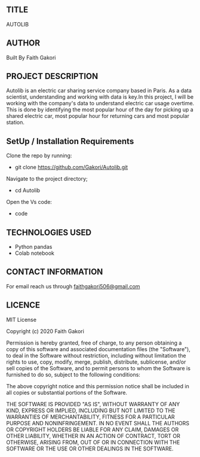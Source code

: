 ##  TITLE
 AUTOLIB

## AUTHOR
 Built By Faith Gakori

## PROJECT DESCRIPTION
 Autolib is an electric car sharing service company based in Paris. As a data scientist, understanding and working with data is key.In this project, I will be working with the company's data to understand electric car usage overtime. This is done by identifying the most popular hour of the  day for picking up a shared electric car, most popular hour for returning cars and most popular station.

## SetUp / Installation Requirements
  Clone the repo by running:
*   git clone https://github.com/Gakori/Autolib.git

 Navigate to the project directory;
*   cd Autolib

 Open the Vs code:
*   code

## TECHNOLOGIES USED
* Python pandas
* Colab notebook

## CONTACT INFORMATION
 For email reach us through faithgakori506@gmail.com

## LICENCE
MIT License

Copyright (c) 2020 Faith Gakori

Permission is hereby granted, free of charge, to any person obtaining a copy of this software and associated documentation files (the "Software"), to deal in the Software without restriction, including without limitation the rights to use, copy, modify, merge, publish, distribute, sublicense, and/or sell copies of the Software, and to permit persons to whom the Software is furnished to do so, subject to the following conditions:

The above copyright notice and this permission notice shall be included in all copies or substantial portions of the Software.

THE SOFTWARE IS PROVIDED "AS IS", WITHOUT WARRANTY OF ANY KIND, EXPRESS OR IMPLIED, INCLUDING BUT NOT LIMITED TO THE WARRANTIES OF MERCHANTABILITY, FITNESS FOR A PARTICULAR PURPOSE AND NONINFRINGEMENT. IN NO EVENT SHALL THE AUTHORS OR COPYRIGHT HOLDERS BE LIABLE FOR ANY CLAIM, DAMAGES OR OTHER LIABILITY, WHETHER IN AN ACTION OF CONTRACT, TORT OR OTHERWISE, ARISING FROM, OUT OF OR IN CONNECTION WITH THE SOFTWARE OR THE USE OR OTHER DEALINGS IN THE SOFTWARE.
